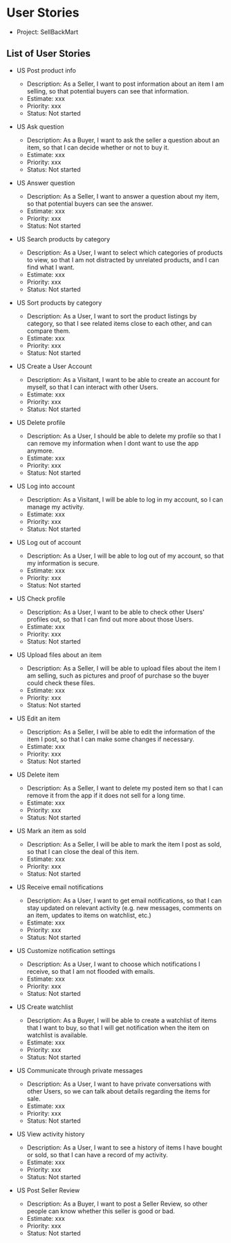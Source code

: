# User Stories

- Project: SellBackMart

## List of User Stories
  
- US Post product info
  - Description: As a Seller, I want to post information about an item I am selling, so that potential buyers can see that information.
  - Estimate: xxx
  - Priority: xxx
  - Status: Not started

- US Ask question
  - Description: As a Buyer, I want to ask the seller a question about an item, so that I can decide whether or not to buy it.
  - Estimate: xxx
  - Priority: xxx
  - Status: Not started
  
- US Answer question
  - Description: As a Seller, I want to answer a question about my item, so that potential buyers can see the answer.
  - Estimate: xxx
  - Priority: xxx
  - Status: Not started
  
- US Search products by category
  - Description: As a User, I want to select which categories of products to view, so that I am not distracted by unrelated products, and I can find what I want.
  - Estimate: xxx 
  - Priority: xxx 
  - Status: Not started
  
- US Sort products by category
  - Description: As a User, I want to sort the product listings by category, so that I see related items close to each other, and can compare them.
  - Estimate: xxx 
  - Priority: xxx 
  - Status: Not started
  
- US Create a User Account
  - Description: As a Visitant, I want to be able to create an account for myself, so that I can interact with other Users.
  - Estimate: xxx 
  - Priority: xxx 
  - Status: Not started
  
- US Delete profile
  - Description: As a User, I should be able to delete my profile so that I can remove my information when I dont want to use the app anymore.
  - Estimate: xxx
  - Priority: xxx
  - Status: Not started

- US Log into account
  - Description: As a Visitant, I will be able to log in my account, so I can manage my activity.
  - Estimate: xxx 
  - Priority: xxx 
  - Status: Not started
  
- US Log out of account
  - Description: As a User, I will be able to log out of my account, so that my information is secure.
  - Estimate: xxx 
  - Priority: xxx 
  - Status: Not started
  
- US Check profile
  - Description: As a User, I want to be able to check other Users' profiles out, so that I can find out more about those Users.
  - Estimate: xxx 
  - Priority: xxx
  - Status: Not started
  
- US Upload files about an item
  - Description: As a Seller, I will be able to upload files about the item I am selling, such as pictures and proof of purchase so the buyer could check these files.
  - Estimate: xxx
  - Priority: xxx
  - Status: Not started
  
- US Edit an item
  - Description: As a Seller, I will be able to edit the information of the item I post, so that I can make some changes if necessary.  
  - Estimate: xxx 
  - Priority: xxx 
  - Status: Not started

- US Delete item
  - Description: As a Seller, I want to delete my posted item so that I can remove it from the app if it does not sell for a long time. 
  - Estimate: xxx
  - Priority: xxx
  - Status: Not started

- US Mark an item as sold
  - Description: As a Seller, I will be able to mark the item I post as sold, so that I can close the deal of this item.
  - Estimate: xxx 
  - Priority: xxx 
  - Status: Not started

- US Receive email notifications
  - Description: As a User, I want to get email notifications, so that I can stay updated on relevant activity (e.g. new messages, comments on an item, updates to items on watchlist, etc.)
  - Estimate: xxx 
  - Priority: xxx 
  - Status: Not started

- US Customize notification settings
  - Description: As a User, I want to choose which notifications I receive, so that I am not flooded with emails.
  - Estimate: xxx 
  - Priority: xxx 
  - Status: Not started
  
- US Create watchlist
  - Description: As a Buyer, I will be able to create a watchlist of items that I want to buy, so that I will get notification when the item on watchlist is available.
  - Estimate: xxx 
  - Priority: xxx 
  - Status: Not started
  
- US Communicate through private messages
  - Description: As a User, I want to have private conversations with other Users, so we can talk about details regarding the items for sale.
  - Estimate: xxx 
  - Priority: xxx 
  - Status: Not started

- US View activity history
  - Description: As a User, I want to see a history of items I have bought or sold, so that I can have a record of my activity.
  - Estimate: xxx 
  - Priority: xxx 
  - Status: Not started

- US Post Seller Review
  - Description: As a Buyer, I want to post a Seller Review, so other people can know whether this seller is good or bad.
  - Estimate: xxx 
  - Priority: xxx 
  - Status: Not started

